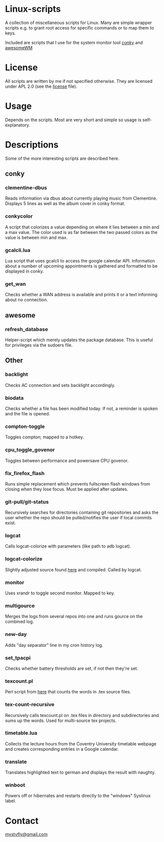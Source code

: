 # Linux-scripts
A collection of miscellaneous scripts for Linux. Many are simple wrapper scripts e.g. to grant root access for specific commands or to map them to keys.

Included are scripts that I use for the system monitor tool [conky](http://conky.sourceforge.net/) and [awesomeWM](http://awesome.naquadah.org/)

# License
All scripts are written by me if not specified otherwise. They are licensed under APL 2.0 (see the [license](https://github.com/furgerf/linux-scripts/blob/master/LICENSE) file).

# Usage
Depends on the scripts. Most are very short and simple so usage is self-explanatory.

# Descriptions
Some of the more interesting scripts are described here.

## conky
### clementine-dbus
Reads information via dbus about currently playing music from Clementine. Displays 5 lines as well as the album cover in conky format.

### conkycolor
A script that colorizes a value depending on where it lies between a min and a max value. The color used is as far between the two passed colors as the value is between min and max.

### gcalcli.lua
Lua script that uses gcalcli to access the google calendar API. Information about a number of upcoming appointments is gathered and formatted to be displayed in conky.

### get_wan
Checks whether a WAN address is available and prints it or a text informing about no connection.

## awesome
### refresh_database
Helper-script which merely updates the package database. This is useful for privileges via the sudoers file.


## Other
### backlight
Checks AC connection and sets backlight accordingly.

### biodata
Checks whether a file has been modified today. If not, a reminder is spoken and the file is opened.

### compton-toggle
Toggles compton; mapped to a hotkey.

### cpu_toggle_govenor
Toggles between performance and powersave CPU govenor.

### fix_firefox_flash
Runs simple replacement which prevents fullscreen flash windows from closing when they lose focus. Must be applied after updates.

### git-pull/git-status
Recursively searches for directories containing git repositories and asks the user whether the repo should be pulled/notifies the user if local commits exist.

### logcat
Calls logcat-colorize with parameters (like path to adb logcat).

### logcat-colorize
Slightly adjusted source found [here](https://bitbucket.org/brunobraga/logcat-colorize) and compiled. Called by logcat.

### monitor
Uses xrandr to toggle second monitor. Mapped to key.

### multigource
Merges the logs from several repos into one and runs gource on the combined log.

### new-day
Adds "day separator" line in my cron history log.

### set_tpacpi
Checks whether battery thresholds are set, if not then they're set.

### texcount.pl
Perl script from [here](http://app.uio.no/ifi/texcount/) that counts the words in .tex source files.

### tex-count-recursive
Recursively calls texcount.pl on .tex files in directory and subdirectories and sums up the words. Used for multi-source tex projects.

### timetable.lua
Collects the lecture hours from the Coventry University timetable webpage and creates corresponding entries in a Google calendar.

### translate
Translates highlighted text to german and displays the result with naughty.

### winboot
Powers off or hibernates and restarts directly to the "windows" Syslinux label.

# Contact
mystyfly@gmail.com

